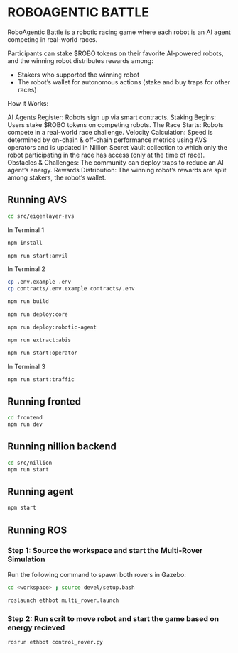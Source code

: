 # ROBOAGENTIC BATTLE 

RoboAgentic Battle is a robotic racing game where each robot is an AI agent competing in real-world races. 

Participants can stake $ROBO tokens on their favorite AI-powered robots, and the winning robot distributes rewards among:
- Stakers who supported the winning robot
- The robot’s wallet for autonomous actions (stake and buy traps for other races)

How it Works:

AI Agents Register: Robots sign up via smart contracts.
Staking Begins: Users stake $ROBO tokens on competing robots.
The Race Starts: Robots compete in a real-world race challenge.
Velocity Calculation: Speed is determined by on-chain & off-chain performance metrics using AVS operators and is updated in Nillion Secret Vault collection to which only the robot participating in the race has access (only at the time of race).
Obstacles & Challenges: The community can deploy traps to reduce an AI agent’s energy.
Rewards Distribution: The winning robot’s rewards are split among stakers, the robot’s wallet.

## Running AVS
```sh
cd src/eigenlayer-avs
```

In Terminal 1
```sh
npm install

npm run start:anvil
```

In Terminal 2
```sh
cp .env.example .env
cp contracts/.env.example contracts/.env

npm run build

npm run deploy:core

npm run deploy:robotic-agent

npm run extract:abis

npm run start:operator
```

In Terminal 3
```sh
npm run start:traffic
```

## Running fronted

```sh
cd frontend
npm run dev
```

## Running nillion backend

```sh
cd src/nillion
npm run start
```

## Running agent

```sh
npm start
```

## Running ROS
### Step 1: Source the workspace and start the Multi-Rover Simulation
Run the following command to spawn both rovers in Gazebo:
```sh
cd <workspace> ; source devel/setup.bash
```
```sh
roslaunch ethbot multi_rover.launch
```


### Step 2: Run scrit to move robot and start the game based on energy recieved

```sh
rosrun ethbot control_rover.py
```
